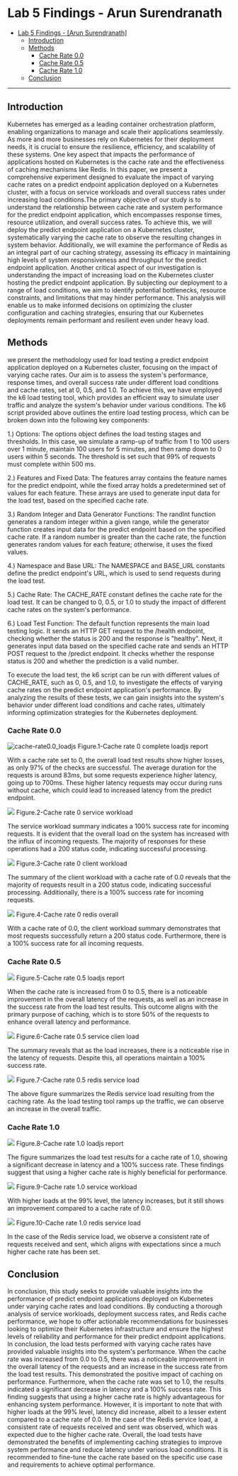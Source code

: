 # Lab 5 Findings - Arun Surendranath

- [Lab 5 Findings - \[Arun Surendranath\]](#lab-5-findings---arun-surendranath)
  - [Introduction](#introduction)
  - [Methods](#findings)
    - [Cache Rate 0.0](#finding-1)
    - [Cache Rate 0.5](#finding-2)
    - [Cache Rate 1.0](#finding-n)
  - [Conclusion](#conclusion)

---

## Introduction

Kubernetes has emerged as a leading container orchestration platform, enabling organizations to manage and scale their applications seamlessly. As more and more businesses rely on Kubernetes for their deployment needs, it is crucial to ensure the resilience, efficiency, and scalability of these systems. 
One key aspect that impacts the performance of applications hosted on Kubernetes is the cache rate and the effectiveness of caching mechanisms like Redis. In this paper, we present a comprehensive experiment designed to evaluate the impact of varying cache rates on a predict endpoint application deployed on a Kubernetes cluster, 
with a focus on service workloads and overall success rates under increasing load conditions.The primary objective of our study is to understand the relationship between cache rate and system performance for the predict endpoint application, which encompasses response times, resource utilization, and overall success rates. 
To achieve this, we will deploy the predict endpoint application on a Kubernetes cluster, systematically varying the cache rate to observe the resulting changes in system behavior. Additionally, we will examine the performance of Redis as an integral part of our caching strategy, assessing its efficacy in maintaining high levels of system responsiveness and throughput for the predict endpoint application.
Another critical aspect of our investigation is understanding the impact of increasing load on the Kubernetes cluster hosting the predict endpoint application. By subjecting our deployment to a range of load conditions, we aim to identify potential bottlenecks, resource constraints, and limitations that may hinder performance. 
This analysis will enable us to make informed decisions on optimizing the cluster configuration and caching strategies, ensuring that our Kubernetes deployments remain performant and resilient even under heavy load.


## Methods

we present the methodology used for load testing a predict endpoint application deployed on a Kubernetes cluster, focusing on the impact of varying cache rates. Our aim is to assess the system's performance, response times, and overall success rate under different load conditions and cache rates, set at 0, 0.5, and 1.0.
To achieve this, we have employed the k6 load testing tool, which provides an efficient way to simulate user traffic and analyze the system's behavior under various conditions. The k6 script provided above outlines the entire load testing process, which can be broken down into the following key components:

1.) Options: The options object defines the load testing stages and thresholds. In this case, we simulate a ramp-up of traffic from 1 to 100 users over 1 minute, maintain 100 users for 5 minutes, and then ramp down to 0 users within 5 seconds. The threshold is set such that 99% of requests must complete within 500 ms.

2.) Features and Fixed Data: The features array contains the feature names for the predict endpoint, while the fixed array holds a predetermined set of values for each feature. These arrays are used to generate input data for the load test, based on the specified cache rate.

3.) Random Integer and Data Generator Functions: The randInt function generates a random integer within a given range, while the generator function creates input data for the predict endpoint based on the specified cache rate. If a random number is greater than the cache rate, the function generates random values for each feature; otherwise, it uses the fixed values.

4.) Namespace and Base URL: The NAMESPACE and BASE_URL constants define the predict endpoint's URL, which is used to send requests during the load test.

5.) Cache Rate: The CACHE_RATE constant defines the cache rate for the load test. It can be changed to 0, 0.5, or 1.0 to study the impact of different cache rates on the system's performance.

6.) Load Test Function: The default function represents the main load testing logic. It sends an HTTP GET request to the /health endpoint, checking whether the status is 200 and the response is "healthy". Next, it generates input data based on the specified cache rate and sends an HTTP POST request to the /predict endpoint. It checks whether the response status is 200 and whether the prediction is a valid number.

To execute the load test, the k6 script can be run with different values of CACHE_RATE, such as 0, 0.5, and 1.0, to investigate the effects of varying cache rates on the predict endpoint application's performance. By analyzing the results of these tests, we can gain insights into the system's behavior under different load conditions and cache rates, ultimately informing optimization strategies for the Kubernetes deployment.

### Cache Rate 0.0

![cache-rate0.0_loadjs](images/cache_0.0/Cache_0.0_loadjs_report.png)
          Figure.1-Cache rate 0 complete loadjs report

With a cache rate set to 0, the overall load test results show higher losses, as only 97% of the checks are successful. The average duration for the requests is around 83ms, but some requests experience higher latency, going up to 700ms. These higher latency requests may occur during runs without cache, which could lead to increased latency from the predict endpoint.

![](images/cache_0.0/cache_0.0_service_workload.png)
          Figure.2-Cache rate 0 service workload

The service workload summary indicates a 100% success rate for incoming requests. It is evident that the overall load on the system has increased with the influx of incoming requests. The majority of responses for these operations had a 200 status code, indicating successful processing.

![](images/cache_0.0/cache_0.0_client_workload.png)
          Figure.3-Cache rate 0 client workload

The summary of the client workload with a cache rate of 0.0 reveals that the majority of requests result in a 200 status code, indicating successful processing. Additionally, there is a 100% success rate for incoming requests.

![](images/cache_0.0/cache_0.0_redis_bytesoverall.png)
          Figure.4-Cache rate 0 redis overall

With a cache rate of 0.0, the client workload summary demonstrates that most requests successfully return a 200 status code. Furthermore, there is a 100% success rate for all incoming requests.

### Cache Rate 0.5

![](images/cache_0.5/cache_0.5_loadjs.png)
      Figure.5-Cache rate 0.5 loadjs report

When the cache rate is increased from 0 to 0.5, there is a noticeable improvement in the overall latency of the requests, as well as an increase in the success rate from the load test results. This outcome aligns with the primary purpose of caching, which is to store 50% of the requests to enhance overall latency and performance.

![](images/cache_0.5/cache_0.5_srv_client_load.png)
      Figure.6-Cache rate 0.5 service clien load

The summary reveals that as the load increases, there is a noticeable rise in the latency of requests. Despite this, all operations maintain a 100% success rate.

![](images/cache_0.5/cache_0.5_redis_srv_load.png)
      Figure.7-Cache rate 0.5 redis service load

The above figure summarizes the Redis service load resulting from the caching rate. As the load testing tool ramps up the traffic, we can observe an increase in the overall traffic.

### Cache Rate 1.0

![](images/cache_1.0/cache_1.0_loadjs_overall.png)
      Figure.8-Cache rate 1.0 loadjs report

The figure summarizes the load test results for a cache rate of 1.0, showing a significant decrease in latency and a 100% success rate. These findings suggest that using a higher cache rate is highly beneficial for performance.

![](images/cache_1.0/cache_1.0_service_workload.png)
      Figure.9-Cache rate 1.0 service workload

With higher loads at the 99% level, the latency increases, but it still shows an improvement compared to a cache rate of 0.0.

![](images/cache_1.0/cache_1.0_redis_svcload.png)
      Figure.10-Cache rate 1.0 redis service load

In the case of the Redis service load, we observe a consistent rate of requests received and sent, which aligns with expectations since a much higher cache rate has been set.


## Conclusion

In conclusion, this study seeks to provide valuable insights into the performance of predict endpoint applications deployed on Kubernetes under varying cache rates and load conditions. By conducting a thorough analysis of service workloads, deployment success rates, 
and Redis cache performance, we hope to offer actionable recommendations for businesses looking to optimize their Kubernetes infrastructure and ensure the highest levels of reliability and performance for their predict endpoint applications.
In conclusion, the load tests performed with varying cache rates have provided valuable insights into the system's performance. When the cache rate was increased from 0.0 to 0.5, there was a noticeable improvement in the overall latency of the requests and an increase in the success rate from the load test results. This demonstrated the positive impact of caching on performance.
Furthermore, when the cache rate was set to 1.0, the results indicated a significant decrease in latency and a 100% success rate. This finding suggests that using a higher cache rate is highly advantageous for enhancing system performance.
However, it is important to note that with higher loads at the 99% level, latency did increase, albeit to a lesser extent compared to a cache rate of 0.0. In the case of the Redis service load, a consistent rate of requests received and sent was observed, which was expected due to the higher cache rate.
Overall, the load tests have demonstrated the benefits of implementing caching strategies to improve system performance and reduce latency under various load conditions. It is recommended to fine-tune the cache rate based on the specific use case and requirements to achieve optimal performance.




